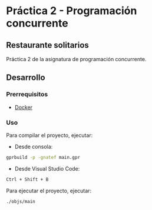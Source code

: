 # Práctica 2 - Programación concurrente

## Restaurante solitarios

Práctica 2 de la asignatura de programación concurrente.

## Desarrollo

### Prerrequisitos

- [Docker](https://docs.docker.com/install/)

### Uso

Para compilar el proyecto, ejecutar:

* Desde consola:

```bash
gprbuild -p -gnatef main.gpr
```

* Desde Visual Studio Code:

```bash
Ctrl + Shift + B
```

Para ejecutar el proyecto, ejecutar:

```bash
./objs/main
```
